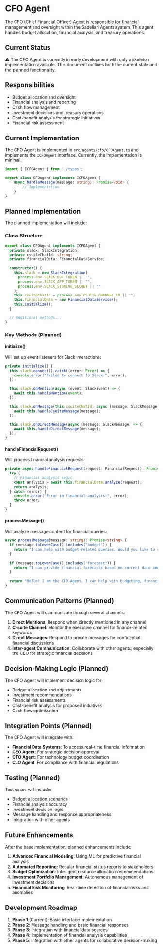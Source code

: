 # CFO Agent

The CFO (Chief Financial Officer) Agent is responsible for financial management and oversight within the Sadellari Agents system. This agent handles budget allocation, financial analysis, and treasury operations.

## Current Status

⚠️ The CFO Agent is currently in early development with only a skeleton implementation available. This document outlines both the current state and the planned functionality.

## Responsibilities

- Budget allocation and oversight
- Financial analysis and reporting
- Cash flow management
- Investment decisions and treasury operations
- Cost-benefit analysis for strategic initiatives
- Financial risk assessment

## Current Implementation

The CFO Agent is implemented in `src/agents/cfo/CFOAgent.ts` and implements the `ICFOAgent` interface. Currently, the implementation is minimal:

```typescript
import { ICFOAgent } from './types';

export class CFOAgent implements ICFOAgent {
    async handleMessage(message: string): Promise<void> {
        // Implementation
    }
}
```

## Planned Implementation

The planned implementation will include:

### Class Structure

```typescript
export class CFOAgent implements ICFOAgent {
  private slack: SlackIntegration;
  private csuiteChatId: string;
  private financialData: FinancialDataService;

  constructor() {
    this.slack = new SlackIntegration(
      process.env.SLACK_BOT_TOKEN || "",
      process.env.SLACK_APP_TOKEN || "",
      process.env.SLACK_SIGNING_SECRET || ""
    );
    this.csuiteChatId = process.env.CSUITE_CHANNEL_ID || "";
    this.financialData = new FinancialDataService();
    this.initialize();
  }

  // Additional methods...
}
```

### Key Methods (Planned)

#### initialize()

Will set up event listeners for Slack interactions:

```typescript
private initialize() {
  this.slack.connect().catch((error: Error) => {
    console.error("Failed to connect to Slack:", error);
  });

  this.slack.onMention(async (event: SlackEvent) => {
    await this.handleMention(event);
  });

  this.slack.onMessage(this.csuiteChatId, async (message: SlackMessage) => {
    await this.handleCsuiteMessage(message);
  });

  this.slack.onDirectMessage(async (message: SlackMessage) => {
    await this.handleDirectMessage(message);
  });
}
```

#### handleFinancialRequest()

Will process financial analysis requests:

```typescript
private async handleFinancialRequest(request: FinancialRequest): Promise<FinancialAnalysis> {
  try {
    // Financial analysis logic
    const analysis = await this.financialData.analyze(request);
    return analysis;
  } catch (error) {
    console.error("Error in financial analysis:", error);
    throw error;
  }
}
```

#### processMessage()

Will analyze message content for financial queries:

```typescript
async processMessage(message: string): Promise<string> {
  if (message.toLowerCase().includes("budget")) {
    return "I can help with budget-related queries. Would you like to see the current budget allocation?";
  }
  
  if (message.toLowerCase().includes("forecast")) {
    return "I can provide financial forecasts based on current data and trends.";
  }
  
  return "Hello! I am the CFO Agent. I can help with budgeting, financial analysis, and investment decisions.";
}
```

## Communication Patterns (Planned)

The CFO Agent will communicate through several channels:

1. **Direct Mentions**: Respond when directly mentioned in any channel
2. **C-suite Channel**: Monitor the executive channel for finance-related keywords
3. **Direct Messages**: Respond to private messages for confidential financial discussions
4. **Inter-agent Communication**: Collaborate with other agents, especially the CEO for strategic financial decisions

## Decision-Making Logic (Planned)

The CFO Agent will implement decision logic for:

- Budget allocation and adjustments
- Investment recommendations
- Financial risk assessments
- Cost-benefit analysis for proposed initiatives
- Cash flow optimization

## Integration Points (Planned)

The CFO Agent will integrate with:

- **Financial Data Systems**: To access real-time financial information
- **CEO Agent**: For strategic decision approval
- **CTO Agent**: For technology budget coordination
- **CLO Agent**: For compliance with financial regulations

## Testing (Planned)

Test cases will include:

- Budget allocation scenarios
- Financial analysis accuracy
- Investment decision logic
- Message handling and response appropriateness
- Integration with other agents

## Future Enhancements

After the base implementation, planned enhancements include:

1. **Advanced Financial Modeling**: Using ML for predictive financial analysis
2. **Automated Reporting**: Regular financial status reports to stakeholders
3. **Budget Optimization**: Intelligent resource allocation recommendations
4. **Investment Portfolio Management**: Autonomous management of investment decisions
5. **Financial Risk Monitoring**: Real-time detection of financial risks and anomalies

## Development Roadmap

1. **Phase 1** (Current): Basic interface implementation
2. **Phase 2**: Message handling and basic financial responses
3. **Phase 3**: Integration with financial data sources
4. **Phase 4**: Implementation of financial analysis capabilities
5. **Phase 5**: Integration with other agents for collaborative decision-making
